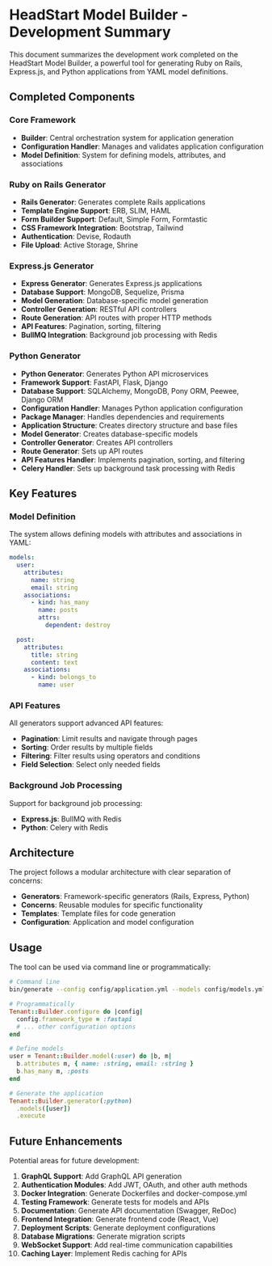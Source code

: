# HeadStart Model Builder - Development Summary

This document summarizes the development work completed on the HeadStart Model Builder, a powerful tool for generating Ruby on Rails, Express.js, and Python applications from YAML model definitions.

## Completed Components

### Core Framework

- **Builder**: Central orchestration system for application generation
- **Configuration Handler**: Manages and validates application configuration
- **Model Definition**: System for defining models, attributes, and associations

### Ruby on Rails Generator

- **Rails Generator**: Generates complete Rails applications
- **Template Engine Support**: ERB, SLIM, HAML
- **Form Builder Support**: Default, Simple Form, Formtastic
- **CSS Framework Integration**: Bootstrap, Tailwind
- **Authentication**: Devise, Rodauth
- **File Upload**: Active Storage, Shrine

### Express.js Generator

- **Express Generator**: Generates Express.js applications
- **Database Support**: MongoDB, Sequelize, Prisma
- **Model Generation**: Database-specific model generation
- **Controller Generation**: RESTful API controllers
- **Route Generation**: API routes with proper HTTP methods
- **API Features**: Pagination, sorting, filtering
- **BullMQ Integration**: Background job processing with Redis

### Python Generator

- **Python Generator**: Generates Python API microservices
- **Framework Support**: FastAPI, Flask, Django
- **Database Support**: SQLAlchemy, MongoDB, Pony ORM, Peewee, Django ORM
- **Configuration Handler**: Manages Python application configuration
- **Package Manager**: Handles dependencies and requirements
- **Application Structure**: Creates directory structure and base files
- **Model Generator**: Creates database-specific models
- **Controller Generator**: Creates API controllers
- **Route Generator**: Sets up API routes
- **API Features Handler**: Implements pagination, sorting, and filtering
- **Celery Handler**: Sets up background task processing with Redis

## Key Features

### Model Definition

The system allows defining models with attributes and associations in YAML:

```yaml
models:
  user:
    attributes:
      name: string
      email: string
    associations:
      - kind: has_many
        name: posts
        attrs:
          dependent: destroy

  post:
    attributes:
      title: string
      content: text
    associations:
      - kind: belongs_to
        name: user
```

### API Features

All generators support advanced API features:

- **Pagination**: Limit results and navigate through pages
- **Sorting**: Order results by multiple fields
- **Filtering**: Filter results using operators and conditions
- **Field Selection**: Select only needed fields

### Background Job Processing

Support for background job processing:

- **Express.js**: BullMQ with Redis
- **Python**: Celery with Redis

## Architecture

The project follows a modular architecture with clear separation of concerns:

- **Generators**: Framework-specific generators (Rails, Express, Python)
- **Concerns**: Reusable modules for specific functionality
- **Templates**: Template files for code generation
- **Configuration**: Application and model configuration

## Usage

The tool can be used via command line or programmatically:

```bash
# Command line
bin/generate --config config/application.yml --models config/models.yml --generator python
```

```ruby
# Programmatically
Tenant::Builder.configure do |config|
  config.framework_type = :fastapi
  # ... other configuration options
end

# Define models
user = Tenant::Builder.model(:user) do |b, m|
  b.attributes m, { name: :string, email: :string }
  b.has_many m, :posts
end

# Generate the application
Tenant::Builder.generator(:python)
  .models([user])
  .execute
```

## Future Enhancements

Potential areas for future development:

1. **GraphQL Support**: Add GraphQL API generation
2. **Authentication Modules**: Add JWT, OAuth, and other auth methods
3. **Docker Integration**: Generate Dockerfiles and docker-compose.yml
4. **Testing Framework**: Generate tests for models and APIs
5. **Documentation**: Generate API documentation (Swagger, ReDoc)
6. **Frontend Integration**: Generate frontend code (React, Vue)
7. **Deployment Scripts**: Generate deployment configurations
8. **Database Migrations**: Generate migration scripts
9. **WebSocket Support**: Add real-time communication capabilities
10. **Caching Layer**: Implement Redis caching for APIs 